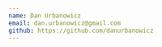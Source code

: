 ```yaml
---
name: Dan Urbanowicz
email: dan.urbanowicz@gmail.com
github: https://github.com/danurbanowicz
---
```

